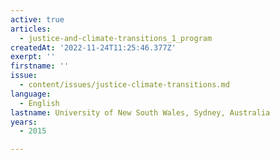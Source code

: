 ```yaml
---
active: true
articles:
  - justice-and-climate-transitions_1_program
createdAt: '2022-11-24T11:25:46.377Z'
exerpt: ''
firstname: ''
issue:
  - content/issues/justice-climate-transitions.md
language:
  - English
lastname: University of New South Wales, Sydney, Australia
years:
  - 2015

---
```

